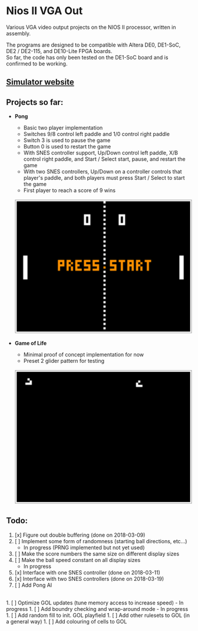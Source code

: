 # Nios II VGA Out
Various VGA video output projects on the NIOS II processor, written in assembly.

The programs are designed to be compatible with Altera DE0, DE1-SoC, DE2 / DE2-115, and DE10-Lite FPGA boards.  
So far, the code has only been tested on the DE1-SoC board and is confirmed to be working.

## [Simulator website](https://cpulator.01xz.net/?sys=nios-de0)

## Projects so far:                                         
* **Pong**  
	- Basic two player implementation
	- Switches 9/8 control left paddle and 1/0 control right paddle
	- Switch 3 is used to pause the game
	- Button 0 is used to restart the game
	- With SNES controller support, Up/Down control left paddle, X/B control right paddle, and Start / Select start, pause, and restart the game
	- With two SNES controllers, Up/Down on a controller controls that player's paddle, and both players must press Start / Select to start the game
	- First player to reach a score of 9 wins
	
	<br>
	<img src="Pong/Screenshots/Pong.gif" alt="Pong" style="width: 500px;"/>
	
	                     
* **Game of Life**  
	- Minimal proof of concept implementation for now
	- Preset 2 glider pattern for testing
	
	<br>
	<img src="GOL/Screenshots/GOL_New.gif" alt="GOL" style="width: 500px;"/>
	
## Todo:
1. [x] Figure out double buffering (done on 2018-03-09)
1. [ ] Implement some form of randomness (starting ball directions, etc...)
	- In progress (PRNG implemented but not yet used)
1. [ ] Make the score numbers the same size on different display sizes
1. [ ] Make the ball speed constant on all display sizes
	- In progress
1. [x] Interface with one SNES controller (done on 2018-03-11)
1. [x] Interface with two SNES controllers (done on 2018-03-19)
1. [ ] Add Pong AI
<br>
1. [ ] Optimize GOL updates (tune memory access to increase speed)
	- In progress
1. [ ] Add boundry checking and wrap-around mode
	- In progress
1. [ ] Add random fill to init. GOL playfield
1. [ ] Add other rulesets to GOL (in a general way)
1. [ ] Add colouring of cells to GOL 
